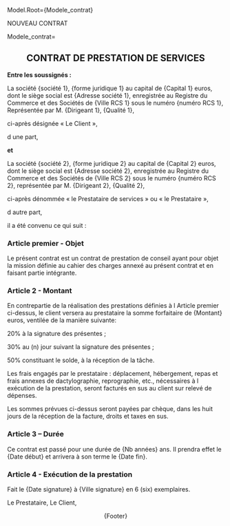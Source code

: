 Model.Root={Modele_contrat}

NOUVEAU CONTRAT

Modele_contrat=<center><h2><strong>CONTRAT DE PRESTATION DE SERVICES</center><p><p>Entre les soussignés :</strong><p><p>La société {société 1}, {forme juridique 1} au capital de {Capital 1} euros, dont le siège social est {Adresse société 1}, enregistrée au Registre du Commerce et des Sociétés de {Ville RCS 1} sous le numéro {numéro RCS 1}, Représentée par M. {Dirigeant 1}, {Qualité 1},<p>ci-après désignée « Le Client »,<p> d une part,<p><strong>et</strong><p>La société {société 2}, {forme juridique 2} au capital de {Capital 2} euros, dont le siège social est {Adresse société 2}, enregistrée au Registre du Commerce et des Sociétés de {Ville RCS 2} sous le numéro {numéro RCS 2}, représentée par M. {Dirigeant 2}, {Qualité 2},<p>ci-après dénommée « le Prestataire de services » ou « le Prestataire »,<p>d autre part,<p>il a été convenu ce qui suit :<p><h3>Article premier - Objet</h3><p>Le présent contrat est un contrat de prestation de conseil ayant pour objet la mission définie au cahier des charges annexé au présent contrat et en faisant partie intégrante.<p><h3>Article 2 - Montant</h3><p>En contrepartie de la réalisation des prestations définies à l Article premier ci-dessus, le client versera au prestataire la somme forfaitaire de {Montant} euros, ventilée de la manière suivante:<p>20% à la signature des présentes ;<p>30% au (n) jour suivant la signature des présentes ;<p>50% constituant le solde, à la réception de la tâche.<p>Les frais engagés par le prestataire : déplacement, hébergement, repas et frais annexes de dactylographie, reprographie, etc., nécessaires à l exécution de la prestation, seront facturés en sus au client sur relevé de dépenses.<p>Les sommes prévues ci-dessus seront payées par chèque, dans les huit jours de la réception de la facture, droits et taxes en sus.<p><h3>Article 3 – Durée</h3><p>Ce contrat est passé pour une durée de {Nb années} ans. Il prendra effet le {Date début} et arrivera à son terme le {Date fin}.<p><h3>Article 4 - Exécution de la prestation</h3><p><p><p>Fait le {Date signature} à {Ville signature} en 6 (six) exemplaires.<p><p><p></p>Le Prestataire,            Le Client,<p><p><p><p><p><p><p><p><p><p><p><p><p><p><p><p><p><p><p><p><p><center>{Footer}</center></p>  
